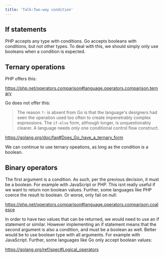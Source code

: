 ```yaml
---
title: 'Talk:Two-way condition'
---
```


## If statements

PHP accepts any type with conditions. Go accepts booleans with conditions, but
not other types. To deal with this, we should simply only use booleans when a
condition is expected.

## Ternary operations

PHP offers this:

<https://php.net/operators.comparison#language.operators.comparison.ternary>

Go does not offer this:

> The reason `?:` is absent from Go is that the language's designers had seen
> the operation used too often to create impenetrably complex expressions. The
> `if-else` form, although longer, is unquestionably clearer. A language needs
> only one conditional control flow construct.

<https://golang.org/doc/faq#Does_Go_have_a_ternary_form>

We can continue to use ternary opeations, as long as the condition is a
boolean.

## Binary operators

The first argument is a condition. As such, per the previous decision, it must
be a boolean. For example with JavaScript or PHP. This isnt really useful if we
want to return non boolean values. Further, some languages like PHP coerce the
result to boolean. Or worse, only fail on null:

<https://php.net/operators.comparison#language.operators.comparison.coalesce>

In order to have two values that can be returned, we would need to use an if
statement or similar. However implementing an if statement means that the
second argument is also a condition, and must be a boolean as well. Better
would be to use boolean type with all arguments. For example with JavaScript.
Further, some languages like Go only accept boolean values:

<https://golang.org/ref/spec#Logical_operators>
